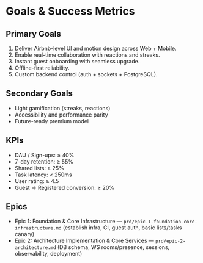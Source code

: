  # Goals & Success Metrics

 ## Primary Goals
 1. Deliver Airbnb-level UI and motion design across Web + Mobile.
 2. Enable real-time collaboration with reactions and streaks.
 3. Instant guest onboarding with seamless upgrade.
 4. Offline-first reliability.
 5. Custom backend control (auth + sockets + PostgreSQL).

 ## Secondary Goals
 - Light gamification (streaks, reactions)
 - Accessibility and performance parity
 - Future-ready premium model

 ## KPIs
 - DAU / Sign-ups: ≥ 40%
 - 7-day retention: ≥ 55%
 - Shared lists: ≥ 25%
 - Task latency: < 250ms
 - User rating: ≥ 4.5
 - Guest → Registered conversion: ≥ 20%

## Epics
- Epic 1: Foundation & Core Infrastructure — `prd/epic-1-foundation-core-infrastructure.md` (establish infra, CI, guest auth, basic lists/tasks canary)
 - Epic 2: Architecture Implementation & Core Services — `prd/epic-2-architecture.md` (DB schema, WS rooms/presence, sessions, observability, deployment)

